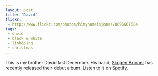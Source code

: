 ```yaml
---
layout: post
title: "David"
flickr:
 - http://www.flickr.com/photos/himynameisjonas/8696667684
tags:
 - david
 - black & white
 - linköping
 - christmas
---
```


This is my brother David last December. His band, [Skogen Brinner](http://skogenbrinner.com) has recently released their debut album. [Listen to it](http://open.spotify.com/album/5OFeO6v7W2Z9IkiRSMBaMF) on Spotify.